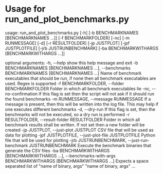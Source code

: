 # Usage for run_and_plot_benchmarks.py

usage: run_and_plot_benchmarks.py [-h] [-b BENCHMARKNAMES [BENCHMARKNAMES ...]] [-f BENCHMARKFOLDER] [-nc] [-m RUNMESSAGE] [-d]
                                  [-r RESULTFOLDER] [-jp JUSTPLOT] [-jpf JUSTPLOTFILE] [-jrb JUSTRUNBENCHMARK]
                                  [-ba BENCHMARKWITHARGS [BENCHMARKWITHARGS ...]]

optional arguments:
  -h, --help            show this help message and exit
  -b BENCHMARKNAMES [BENCHMARKNAMES ...], --benchmarks BENCHMARKNAMES [BENCHMARKNAMES ...]
                        Name of benchmark executables that should be run, if none then all benchmark executables are used. Regex is
                        supported
  -f BENCHMARKFOLDER, --folder BENCHMARKFOLDER
                        Folder in which all benchmark executables lie
  -nc, --no-confirmation
                        If this flag is set then the script will not ask if it should run the found benchmarks
  -m RUNMESSAGE, --message RUNMESSAGE
                        If a message is present, then this will be written into the log file. This may help if one executes different
                        benchmarks
  -d, --dry-run         If this flag is set, then the benchmarks will not be executed, so a dry run is performed
  -r RESULTFOLDER, --result-folder RESULTFOLDER
                        Folder in which all benchmark results shall be written. If not set then a new folder will be created
  -jp JUSTPLOT, --just-plot JUSTPLOT
                        CSV file that will be used as data for plotting
  -jpf JUSTPLOTFILE, --just-plot-file JUSTPLOTFILE
                        Python file that will be used for plotting
  -jrb JUSTRUNBENCHMARK, --just-run-benchmark JUSTRUNBENCHMARK
                        Execute the benchmark binaries that generate the CSV files
  -ba BENCHMARKWITHARGS [BENCHMARKWITHARGS ...], --benchmarks-with-args BENCHMARKWITHARGS [BENCHMARKWITHARGS ...]
                        Expects a space separated list of "name of binary, args" "name of binary, args" ...
